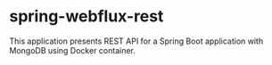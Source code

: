 # spring-webflux-rest

This application presents REST API for a Spring Boot application with MongoDB using Docker container.
